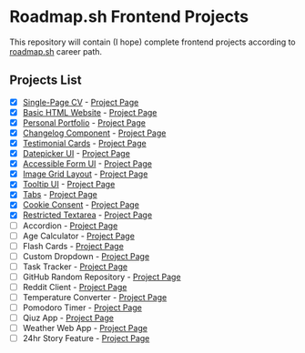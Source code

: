 # Roadmap.sh Frontend Projects

This repository will contain (I hope) complete frontend projects according to [roadmap.sh](https://roadmap.sh) career path.

## Projects List

- [x] [Single-Page CV](https://github.com/SkorpikFeed/Roadmap.sh-Solutions/tree/main/1.%20Single-Page%20CV) - [Project Page](https://roadmap.sh/projects/single-page-cv)
- [x] [Basic HTML Website](https://github.com/SkorpikFeed/Roadmap.sh-Solutions/tree/main/2.%20Basic%20HTML%20Website) - [Project Page](https://roadmap.sh/projects/basic-html-website)
- [x] [Personal Portfolio](https://skorpikfeed.github.io/Roadmap.sh-Solutions/3.%20Personal%20Portfolio) - [Project Page](https://roadmap.sh/projects/portfolio-website "Hello")
- [x] [Changelog Component](https://skorpikfeed.github.io/Roadmap.sh-Solutions/4.%20Changelog%20Component) - [Project Page](https://roadmap.sh/projects/changelog-component)
- [x] [Testimonial Cards](https://skorpikfeed.github.io/Roadmap.sh-Solutions/5.%20Testimonial%20Cards) - [Project Page](https://roadmap.sh/projects/testimonial-cards)
- [x] [Datepicker UI](https://skorpikfeed.github.io/Roadmap.sh-Solutions/6.%20Datepicker%20UI) - [Project Page](https://roadmap.sh/projects/datepicker-ui)
- [x] [Accessible Form UI](https://skorpikfeed.github.io/Roadmap.sh-Solutions/7.%20Accessible%20Form%20UI) - [Project Page](https://roadmap.sh/projects/accessible-form-ui)
- [x] [Image Grid Layout](https://skorpikfeed.github.io/Roadmap.sh-Solutions/8.%20Image%20Grid%20Layout) - [Project Page](https://roadmap.sh/projects/image-grid)
- [X] [Tooltip UI](https://skorpikfeed.github.io/Roadmap.sh-Solutions/9.%20Tooltip%20UI) - [Project Page](https://roadmap.sh/projects/tooltip-ui)
- [X] [Tabs](https://skorpikfeed.github.io/Roadmap.sh-Solutions/10.%20Tabs) - [Project Page](https://roadmap.sh/projects/simple-tabs)
- [X] [Cookie Consent](https://skorpikfeed.github.io/Roadmap.sh-Solutions/11.%20Cookie%20Consent) - [Project Page](https://roadmap.sh/projects/cookie-consent)
- [X] [Restricted Textarea](https://skorpikfeed.github.io/Roadmap.sh-Solutions/12.%20Restricted%20Textarea) - [Project Page](https://roadmap.sh/projects/restricted-textarea)
- [ ] Accordion - [Project Page](https://roadmap.sh/projects/accordion)
- [ ] Age Calculator - [Project Page](https://roadmap.sh/projects/age-calculator)
- [ ] Flash Cards - [Project Page](https://roadmap.sh/projects/flash-cards)
- [ ] Custom Dropdown - [Project Page](https://roadmap.sh/projects/custom-dropdown)
- [ ] Task Tracker - [Project Page](https://roadmap.sh/projects/task-tracker-js)
- [ ] GitHub Random Repository - [Project Page](https://roadmap.sh/projects/github-random-repo)
- [ ] Reddit Client - [Project Page](https://roadmap.sh/projects/reddit-client)
- [ ] Temperature Converter - [Project Page](https://roadmap.sh/projects/temperature-converter)
- [ ] Pomodoro Timer - [Project Page](https://roadmap.sh/projects/pomodoro-timer)
- [ ] Qiuz App - [Project Page](https://roadmap.sh/projects/quiz-app)
- [ ] Weather Web App - [Project Page](https://roadmap.sh/projects/weather-app)
- [ ] 24hr Story Feature - [Project Page](https://roadmap.sh/projects/stories-feature)
